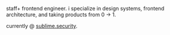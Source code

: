 staff+ frontend engineer. i specialize in design systems, frontend architecture, and taking products from 0 → 1.

currently @ [sublime.security](https://sublime.security).

